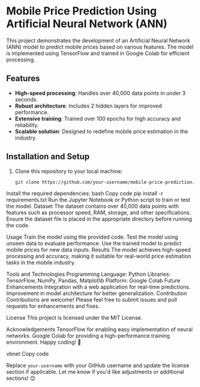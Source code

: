 # Mobile Price Prediction Using Artificial Neural Network (ANN)  

This project demonstrates the development of an Artificial Neural Network (ANN) model to predict mobile prices based on various features. The model is implemented using TensorFlow and trained in Google Colab for efficient processing.  

## Features  
- **High-speed processing**: Handles over 40,000 data points in under 3 seconds.  
- **Robust architecture**: Includes 2 hidden layers for improved performance.  
- **Extensive training**: Trained over 100 epochs for high accuracy and reliability.  
- **Scalable solution**: Designed to redefine mobile price estimation in the industry.  

## Installation and Setup  
1. Clone this repository to your local machine:  
   ```bash
   git clone https://github.com/your-username/mobile-price-prediction.git
Install the required dependencies:
bash
Copy code
pip install -r requirements.txt
Run the Jupyter Notebook or Python script to train or test the model.
Dataset
The dataset contains over 40,000 data points with features such as processor speed, RAM, storage, and other specifications. Ensure the dataset file is placed in the appropriate directory before running the code.

Usage
Train the model using the provided code.
Test the model using unseen data to evaluate performance.
Use the trained model to predict mobile prices for new data inputs.
Results
The model achieves high-speed processing and accuracy, making it suitable for real-world price estimation tasks in the mobile industry.

Tools and Technologies
Programming Language: Python
Libraries: TensorFlow, NumPy, Pandas, Matplotlib
Platform: Google Colab
Future Enhancements
Integration with a web application for real-time predictions.
Improvement in model architecture for better generalization.
Contribution
Contributions are welcome! Please feel free to submit issues and pull requests for enhancements and fixes.

License
This project is licensed under the MIT License.

Acknowledgements
TensorFlow for enabling easy implementation of neural networks.
Google Colab for providing a high-performance training environment.
Happy coding! 🚀

vbnet
Copy code

Replace `your-username` with your GitHub username and update the license section if applicable. Let me know if you'd like adjustments or additional sections! 😊





